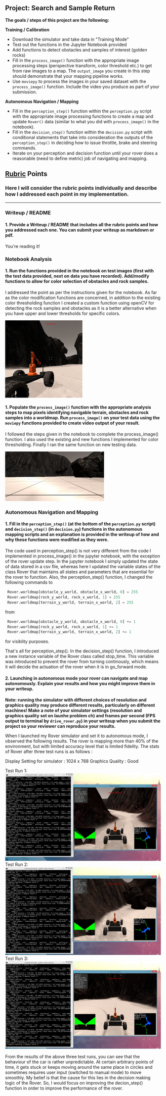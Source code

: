 ## Project: Search and Sample Return

**The goals / steps of this project are the following:**  

**Training / Calibration**  

* Download the simulator and take data in "Training Mode"
* Test out the functions in the Jupyter Notebook provided
* Add functions to detect obstacles and samples of interest (golden rocks)
* Fill in the `process_image()` function with the appropriate image processing steps (perspective transform, color threshold etc.) to get from raw images to a map.  The `output_image` you create in this step should demonstrate that your mapping pipeline works.
* Use `moviepy` to process the images in your saved dataset with the `process_image()` function.  Include the video you produce as part of your submission.

**Autonomous Navigation / Mapping**

* Fill in the `perception_step()` function within the `perception.py` script with the appropriate image processing functions to create a map and update `Rover()` data (similar to what you did with `process_image()` in the notebook).
* Fill in the `decision_step()` function within the `decision.py` script with conditional statements that take into consideration the outputs of the `perception_step()` in deciding how to issue throttle, brake and steering commands.
* Iterate on your perception and decision function until your rover does a reasonable (need to define metric) job of navigating and mapping.  

[//]: # (Image References)

[image1]: ./misc/rover_image.jpg
[image2]: ./calibration_images/example_grid1.jpg
[image3]: Test_Run1.png
[image4]: Test_Run2.png
[image5]: Test_Run3.png

## [Rubric](https://review.udacity.com/#!/rubrics/916/view) Points
### Here I will consider the rubric points individually and describe how I addressed each point in my implementation.  

---
### Writeup / README

#### 1. Provide a Writeup / README that includes all the rubric points and how you addressed each one.  You can submit your writeup as markdown or pdf.  

You're reading it!

### Notebook Analysis

#### 1. Run the functions provided in the notebook on test images (first with the test data provided, next on data you have recorded). Add/modify functions to allow for color selection of obstacles and rock samples.
I addressed the point as per the instructions given for the notebook. As far as the color modification functions are concerned, in addition to the existing color thresholding function I created a custom function using openCV for detecting the rock samples and obstacles as it is a better alternative when you have upper and lower thresholds for specific colors.

![alt text][image1]

#### 1. Populate the `process_image()` function with the appropriate analysis steps to map pixels identifying navigable terrain, obstacles and rock samples into a worldmap.  Run `process_image()` on your test data using the `moviepy` functions provided to create video output of your result.
I followed the steps given in the notebook to complete the process_image() function. I also used the existing and new functions I implemented for color thresholding. Finally I ran the same function on new testing data.

![alt text][image2]
### Autonomous Navigation and Mapping

#### 1. Fill in the `perception_step()` (at the bottom of the `perception.py` script) and `decision_step()` (in `decision.py`) functions in the autonomous mapping scripts and an explanation is provided in the writeup of how and why these functions were modified as they were.
The code used in perception_step() is not very different from the code I implemented in process_image() in the jupyter notebook, with the exception of the rover update step. In the jupyter notebook I simply updated the state of data stored in a csv file, whereas here I updated the variable states of the class Rover that maintains all states and parameters that are essential for the rover to function.
Also, the perception_step() function, I changed the following commands to

```python
 Rover.worldmap[obstacle_y_world, obstacle_x_world, 0] = 255
 Rover.worldmap[rock_y_world, rock_x_world, 1] = 255
 Rover.worldmap[terrain_y_world, terrain_x_world, 2] = 255
 ```
 from
 ```python
  Rover.worldmap[obstacle_y_world, obstacle_x_world, 0] += 1
  Rover.worldmap[rock_y_world, rock_x_world, 1] += 1
  Rover.worldmap[terrain_y_world, terrain_x_world, 2] += 1
 ```
for visiblity purposes.

That's all for perception_step(). In the decision_step() function, I introduced a new instance variable of the Rover class called stop_time. This variable
was introduced to prevent the rover from turning continously, which means it will decide the actuation of the rover when it is in go_forward mode.


#### 2. Launching in autonomous mode your rover can navigate and map autonomously.  Explain your results and how you might improve them in your writeup.  

**Note: running the simulator with different choices of resolution and graphics quality may produce different results, particularly on different machines!  Make a note of your simulator settings (resolution and graphics quality set on launhe problem ch) and frames per second (FPS output to terminal by `drive_rover.py`) in your writeup when you submit the project so your reviewer can reproduce your results.**

When I launched my Rover simulator and set it to autonomous mode, I observed the following results. The rover is mapping more than 40% of the environment,
but with limited accuracy level that is limited fidelity. The stats of Rover after three test runs is as follows :

Display Setting for simulator : 1024 x 768
Graphics Quality : Good

Test Run 1:
![alt text][image3]
Test Run 2:
![alt text][image4]
Test Run 3:
![alt text][image5]

From the results of the above three test runs, you can see that the behaviour of the car is rather unpredictable. At certain arbitrary points of time, it gets stuck or keeps moving around the same place in circles and sometimes requires user input (switched to manual mode) to move smoothly. My belief is that the cause for this lies in the decision making logic of the Rover. So, I would focus on improving the decion_step() function in order to improve the performance of the rover.
